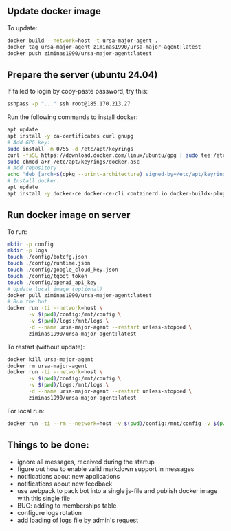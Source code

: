## Update docker image

To update:
```bash
docker build --network=host -t ursa-major-agent .
docker tag ursa-major-agent ziminas1990/ursa-major-agent:latest
docker push ziminas1990/ursa-major-agent:latest
```

## Prepare the server (ubuntu 24.04)
If failed to login by copy-paste password, try this:
```bash
sshpass -p "..." ssh root@185.170.213.27
```

Run the following commands to install docker:
```bash
apt update
apt install -y ca-certificates curl gnupg
# Add GPG key:
sudo install -m 0755 -d /etc/apt/keyrings
curl -fsSL https://download.docker.com/linux/ubuntu/gpg | sudo tee /etc/apt/keyrings/docker.asc > /dev/null
sudo chmod a+r /etc/apt/keyrings/docker.asc
# Add repository
echo "deb [arch=$(dpkg --print-architecture) signed-by=/etc/apt/keyrings/docker.asc] https://download.docker.com/linux/ubuntu $(lsb_release -cs) stable" | sudo tee /etc/apt/sources.list.d/docker.list > /dev/null
# Install docker:
apt update
apt install -y docker-ce docker-ce-cli containerd.io docker-buildx-plugin docker-compose-plugin
```


## Run docker image on server

To run:
```bash
mkdir -p config
mkdir -p logs
touch ./config/botcfg.json
touch ./config/runtime.json
touch ./config/google_cloud_key.json
touch ./config/tgbot_token
touch ./config/openai_api_key
# Update local image (optional)
docker pull ziminas1990/ursa-major-agent:latest
# Run the bot
docker run -ti --network=host \
       -v $(pwd)/config:/mnt/config \
       -v $(pwd)/logs:/mnt/logs \
       -d --name ursa-major-agent --restart unless-stopped \
       ziminas1990/ursa-major-agent:latest
```

To restart (without update):
```bash
docker kill ursa-major-agent
docker rm ursa-major-agent
docker run -ti --network=host \
       -v $(pwd)/config:/mnt/config \
       -v $(pwd)/logs:/mnt/logs \
       -d --name ursa-major-agent --restart unless-stopped \
       ziminas1990/ursa-major-agent:latest
```

For local run:
```bash
docker run -ti --rm --network=host -v $(pwd)/config:/mnt/config -v $(pwd)/logs:/mnt/logs --name ursa-major-agent ursa-major-agent:latest
```

## Things to be done:
* ignore all messages, received during the startup
* figure out how to enable valid markdown support in messages
* notifications about new applications
* notifications about new feedback
* use webpack to pack bot into a single js-file and publish docker image with this single file
* BUG: adding to memberships table
* configure logs rotation
* add loading of logs file by admin's request